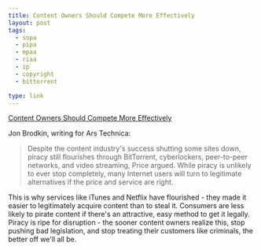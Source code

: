 ```yaml
---
title: Content Owners Should Compete More Effectively
layout: post
tags:
  - sopa
  - pipa
  - mpaa
  - riaa
  - ip
  - copyright
  - bittorrent

type: link
---
```


[Content Owners Should Compete More Effectively](http://arstechnica.com/tech-policy/news/2012/01/forget-sopa-copyright-owners-must-build-a-better-bittorrent.ars)

Jon Brodkin, writing for Ars Technica:

>Despite the content industry's success shutting some sites down, piracy still flourishes through BitTorrent, cyberlockers, peer-to-peer networks, and video streaming, Price argued. While piracy is unlikely to ever stop completely, many Internet users will turn to legitimate alternatives if the price and service are right.

This is why services like iTunes and Netflix have flourished - they made it easier to legitimately acquire content than to steal it. Consumers are less likely to pirate content if there's an attractive, easy method to get it legally. Piracy is ripe for disruption - the sooner content owners realize this, stop pushing bad legislation, and stop treating their customers like criminals, the better off we'll all be.
